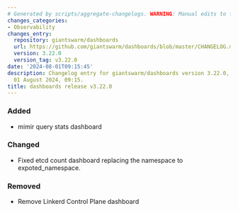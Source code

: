 ```yaml
---
# Generated by scripts/aggregate-changelogs. WARNING: Manual edits to this files will be overwritten.
changes_categories:
- Observability
changes_entry:
  repository: giantswarm/dashboards
  url: https://github.com/giantswarm/dashboards/blob/master/CHANGELOG.md#3220---2024-08-01
  version: 3.22.0
  version_tag: v3.22.0
date: '2024-08-01T09:15:45'
description: Changelog entry for giantswarm/dashboards version 3.22.0, published on
  01 August 2024, 09:15.
title: dashboards release v3.22.0
---
```


### Added
- mimir query stats dashboard
### Changed
- Fixed etcd count dashboard replacing the namespace to expoted_namespace.
### Removed
- Remove Linkerd Control Plane dashboard
